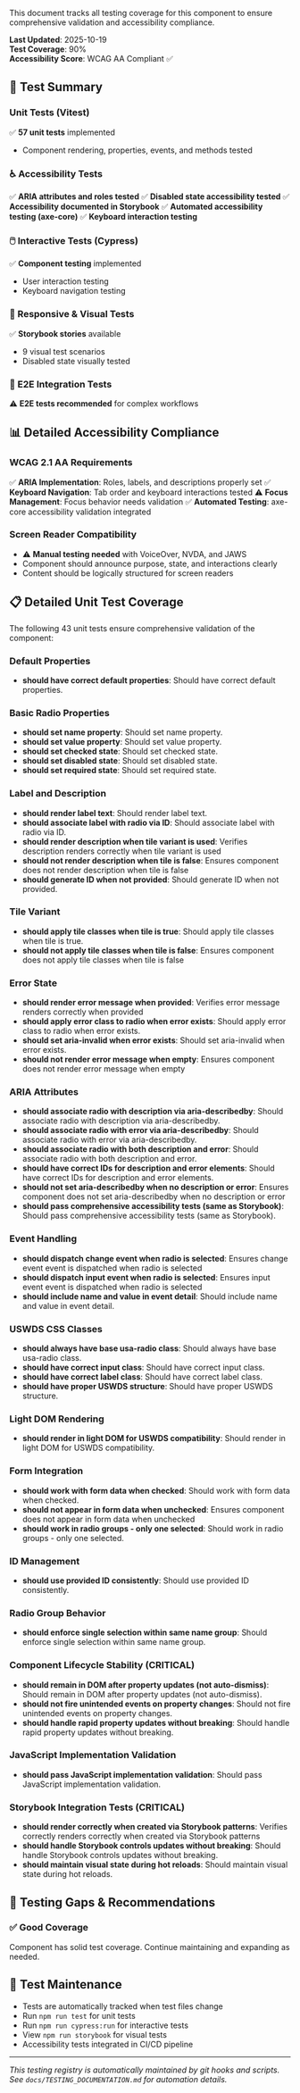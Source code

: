 This document tracks all testing coverage for this component to ensure comprehensive validation and accessibility compliance.

**Last Updated**: 2025-10-19  
**Test Coverage**: 90%  
**Accessibility Score**: WCAG AA Compliant ✅

## 🧪 Test Summary

### Unit Tests (Vitest)

✅ **57 unit tests** implemented

- Component rendering, properties, events, and methods tested

### ♿ Accessibility Tests

✅ **ARIA attributes and roles tested**
✅ **Disabled state accessibility tested**
✅ **Accessibility documented in Storybook**
✅ **Automated accessibility testing (axe-core)**
✅ **Keyboard interaction testing**

### 🖱️ Interactive Tests (Cypress)

✅ **Component testing** implemented

- User interaction testing
- Keyboard navigation testing

### 📱 Responsive & Visual Tests

✅ **Storybook stories** available

- 9 visual test scenarios
- Disabled state visually tested

### 🔧 E2E Integration Tests

⚠️ **E2E tests recommended** for complex workflows

## 📊 Detailed Accessibility Compliance

### WCAG 2.1 AA Requirements

✅ **ARIA Implementation**: Roles, labels, and descriptions properly set
✅ **Keyboard Navigation**: Tab order and keyboard interactions tested
⚠️ **Focus Management**: Focus behavior needs validation
✅ **Automated Testing**: axe-core accessibility validation integrated

### Screen Reader Compatibility

- ⚠️ **Manual testing needed** with VoiceOver, NVDA, and JAWS
- Component should announce purpose, state, and interactions clearly
- Content should be logically structured for screen readers

## 📋 Detailed Unit Test Coverage

The following 43 unit tests ensure comprehensive validation of the component:

### Default Properties

- **should have correct default properties**: Should have correct default properties.

### Basic Radio Properties

- **should set name property**: Should set name property.
- **should set value property**: Should set value property.
- **should set checked state**: Should set checked state.
- **should set disabled state**: Should set disabled state.
- **should set required state**: Should set required state.

### Label and Description

- **should render label text**: Should render label text.
- **should associate label with radio via ID**: Should associate label with radio via ID.
- **should render description when tile variant is used**: Verifies description renders correctly when tile variant is used
- **should not render description when tile is false**: Ensures component does not render description when tile is false
- **should generate ID when not provided**: Should generate ID when not provided.

### Tile Variant

- **should apply tile classes when tile is true**: Should apply tile classes when tile is true.
- **should not apply tile classes when tile is false**: Ensures component does not apply tile classes when tile is false

### Error State

- **should render error message when provided**: Verifies error message renders correctly when provided
- **should apply error class to radio when error exists**: Should apply error class to radio when error exists.
- **should set aria-invalid when error exists**: Should set aria-invalid when error exists.
- **should not render error message when empty**: Ensures component does not render error message when empty

### ARIA Attributes

- **should associate radio with description via aria-describedby**: Should associate radio with description via aria-describedby.
- **should associate radio with error via aria-describedby**: Should associate radio with error via aria-describedby.
- **should associate radio with both description and error**: Should associate radio with both description and error.
- **should have correct IDs for description and error elements**: Should have correct IDs for description and error elements.
- **should not set aria-describedby when no description or error**: Ensures component does not set aria-describedby when no description or error
- **should pass comprehensive accessibility tests (same as Storybook)**: Should pass comprehensive accessibility tests (same as Storybook).

### Event Handling

- **should dispatch change event when radio is selected**: Ensures change event event is dispatched when radio is selected
- **should dispatch input event when radio is selected**: Ensures input event event is dispatched when radio is selected
- **should include name and value in event detail**: Should include name and value in event detail.

### USWDS CSS Classes

- **should always have base usa-radio class**: Should always have base usa-radio class.
- **should have correct input class**: Should have correct input class.
- **should have correct label class**: Should have correct label class.
- **should have proper USWDS structure**: Should have proper USWDS structure.

### Light DOM Rendering

- **should render in light DOM for USWDS compatibility**: Should render in light DOM for USWDS compatibility.

### Form Integration

- **should work with form data when checked**: Should work with form data when checked.
- **should not appear in form data when unchecked**: Ensures component does not appear in form data when unchecked
- **should work in radio groups - only one selected**: Should work in radio groups - only one selected.

### ID Management

- **should use provided ID consistently**: Should use provided ID consistently.

### Radio Group Behavior

- **should enforce single selection within same name group**: Should enforce single selection within same name group.

### Component Lifecycle Stability (CRITICAL)

- **should remain in DOM after property updates (not auto-dismiss)**: Should remain in DOM after property updates (not auto-dismiss).
- **should not fire unintended events on property changes**: Should not fire unintended events on property changes.
- **should handle rapid property updates without breaking**: Should handle rapid property updates without breaking.

### JavaScript Implementation Validation

- **should pass JavaScript implementation validation**: Should pass JavaScript implementation validation.

### Storybook Integration Tests (CRITICAL)

- **should render correctly when created via Storybook patterns**: Verifies correctly renders correctly when created via Storybook patterns
- **should handle Storybook controls updates without breaking**: Should handle Storybook controls updates without breaking.
- **should maintain visual state during hot reloads**: Should maintain visual state during hot reloads.

## 🚨 Testing Gaps & Recommendations

### ✅ Good Coverage

Component has solid test coverage. Continue maintaining and expanding as needed.

## 📝 Test Maintenance

- Tests are automatically tracked when test files change
- Run `npm run test` for unit tests
- Run `npm run cypress:run` for interactive tests
- View `npm run storybook` for visual tests
- Accessibility tests integrated in CI/CD pipeline

---

_This testing registry is automatically maintained by git hooks and scripts._  
_See `docs/TESTING_DOCUMENTATION.md` for automation details._
